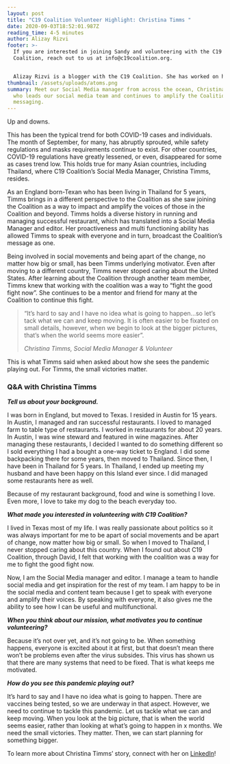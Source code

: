 ```yaml
---
layout: post
title: "C19 Coalition Volunteer Highlight: Christina Timms "
date: 2020-09-03T18:52:01.987Z
reading_time: 4-5 minutes
author: Alizay Rizvi
footer: >-
  If you are interested in joining Sandy and volunteering with the C19
  Coalition, reach out to us at info@c19coalition.org.


  Alizay Rizvi is a blogger with the C19 Coalition. She has worked on health equity programs, including at the American Heart Association, to increase diversity in the health and social justice sector and aid in finding solutions to lessen health disparities and inequities in the United States. As a young professional, she is passionate about educating and empowering her generation to become agents of change. You can find her on [LinkedIn](https://www.linkedin.com/in/alizayrizvi/).
thumbnail: /assets/uploads/atoms.png
summary: Meet our Social Media manager from across the ocean, Christina Timms,
  who leads our social media team and continues to amplify the Coalition's
  messaging.
---
```

Up and downs.

This has been the typical trend for both COVID-19 cases and individuals. The month of September, for many, has abruptly sprouted, while safety regulations and masks requirements continue to exist. For other countries, COVID-19 regulations have greatly lessened, or even, disappeared for some as cases trend low. This holds true for many Asian countries, including Thailand, where C19 Coalition’s Social Media Manager, Christina Timms, resides.

As an England born-Texan who has been living in Thailand for 5 years, Timms brings in a different perspective to the Coalition as she saw joining the Coalition as a way to impact and amplify the voices of those in the Coalition and beyond. Timms holds a diverse history in running and managing successful restaurant, which has translated into a Social Media Manager and editor. Her proactiveness and multi functioning ability has allowed Timms to speak with everyone and in turn, broadcast the Coalition’s message as one.

Being involved in social movements and being apart of the change, no matter how big or small, has been Timms underlying motivator. Even after moving to a different country, Timms never stoped caring about the United States. After learning about the Coalition through another team member, Timms knew that working with the coalition was a way to “fight the good fight now”. She continues to be a mentor and friend for many at the Coalition to continue this fight.

> “It’s hard to say and I have no idea what is going to happen...so let’s tack what we can and keep moving. It is often easier to be fixated on small details, however, when we begin to look at the bigger pictures, that’s when the world seems more easier”.
>
> <cite> Christina Timms, Social Media Manager & Volunteer </cite> 

This is what Timms said when asked about how she sees the pandemic playing out. For Timms, the small victories matter.

### Q&A with Christina Timms

***Tell us about your background.***

I was born in England, but moved to Texas. I resided in Austin for 15 years. In Austin, I managed and ran successful restaurants. I loved to managed farm to table type of restaurants. I worked in restaurants for about 20 years. In Austin, I was wine steward and featured in wine magazines. After managing these restaurants, I decided I wanted to do something different so I sold everything I had a bought a one-way ticket to England. I did some backpacking there for some years, then moved to Thailand. Since then, I have been in Thailand for 5 years. In Thailand, I ended up meeting my husband and have been happy on this Island ever since. I did managed some restaurants here as well.

Because of my restaurant background, food and wine is something I love. Even more, I love to take my dog to the beach everyday too.

***What made you interested in volunteering with C19 Coalition?***

I lived in Texas most of my life. I was really passionate about politics so it was always important for me to be apart of social movements and be apart of change, now matter how big or small. So when I moved to Thailand, I never stopped caring about this country. When I found out about C19 Coalition, through David, I felt that working with the coalition was a way for me to fight the good fight now.

Now, I am the Social Media manager and editor. I manage a team to handle social media and get inspiration for the rest of my team. I am happy to be in the social media and content team because I get to speak with everyone and amplify their voices. By speaking with everyone, it also gives me the ability to see how I can be useful and multifunctional.

***When you think about our mission, what motivates you to continue volunteering?***

Because it’s not over yet, and it’s not going to be. When something happens, everyone is excited about it at first, but that doesn’t mean there won’t be problems even after the virus subsides. This virus has shown us that there are many systems that need to be fixed. That is what keeps me motivated.

***How do you see this pandemic playing out?***

It’s hard to say and I have no idea what is going to happen. There are vaccines being tested, so we are underway in that aspect. However, we need to continue to tackle this pandemic. Let us tackle what we can and keep moving. When you look at the big picture, that is when the world seems easier, rather than looking at what’s going to happen in x months. We need the small victories. They matter. Then, we can start planning for something bigger.

To learn more about Christina Timms’ story, connect with her on [LinkedIn](https://www.linkedin.com/in/timmschristina/)!